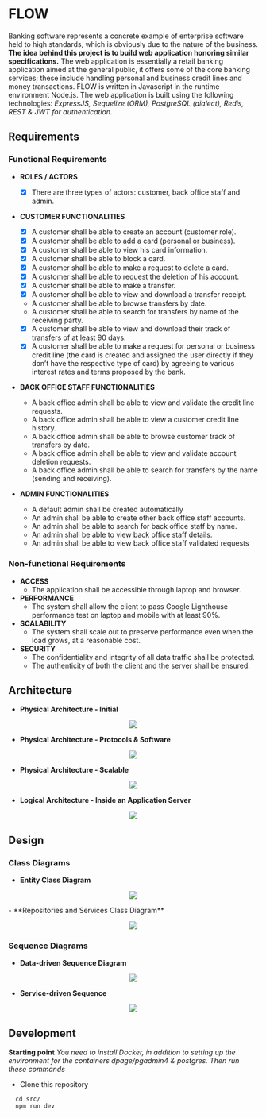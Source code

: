 # FLOW

Banking software represents a concrete example of enterprise software held to high standards, which is obviously due to the nature of the business. **The idea behind this project is to build web application honoring similar specifications.** The web application is essentially a retail banking application aimed at the general public, it offers some of the core banking services; these include handling personal and business credit lines and money transactions. FLOW is written in Javascript in the runtime environment Node.js. The web application is built using the following technologies: _ExpressJS, Sequelize (ORM), PostgreSQL (dialect), Redis, REST & JWT for authentication._

## Requirements

### Functional Requirements

- **ROLES / ACTORS**

  - [x] There are three types of actors: customer, back office staff and admin.

- **CUSTOMER FUNCTIONALITIES**

  - [x] A customer shall be able to create an account (customer role).
  - [x] A customer shall be able to add a card (personal or business).
  - [x] A customer shall be able to view his card information.
  - [x] A customer shall be able to block a card.
  - [x] A customer shall be able to make a request to delete a card.
  - [x] A customer shall be able to request the deletion of his account.
  - [x] A customer shall be able to make a transfer.
  - [x] A customer shall be able to view and download a transfer receipt.
  - A customer shall be able to browse transfers by date.
  - A customer shall be able to search for transfers by name of the receiving party.
  - [x] A customer shall be able to view and download their track of transfers of at least 90 days.
  - [x] A customer shall be able to make a request for personal or business credit line (the card is created and assigned the user directly if they don’t have the respective type of card) by agreeing to various interest rates and terms proposed by the bank.

- **BACK OFFICE STAFF FUNCTIONALITIES**

  - A back office admin shall be able to view and validate the credit line requests.
  - A back office admin shall be able to view a customer credit line history.
  - A back office admin shall be able to browse customer track of transfers by date.
  - A back office admin shall be able to view and validate account deletion requests.
  - A back office admin shall be able to search for transfers by the name (sending and receiving).

- **ADMIN FUNCTIONALITIES**
  - A default admin shall be created automatically
  - An admin shall be able to create other back office staff accounts.
  - An admin shall be able to search for back office staff by name.
  - An admin shall be able to view back office staff details.
  - An admin shall be able to view back office staff validated requests

### Non-functional Requirements

- **ACCESS**
  - The application shall be accessible through laptop and browser.
- **PERFORMANCE**
  - The system shall allow the client to pass Google Lighthouse performance test on laptop and mobile with at least 90%.
- **SCALABILITY**
  - The system shall scale out to preserve performance even when the load grows, at a reasonable cost.
- **SECURITY**
  - The confidentiality and integrity of all data traffic shall be protected.
  - The authenticity of both the client and the server shall be ensured.

## **Architecture**

- **Physical Architecture - Initial**
<p align="center">
  <img src="architecture/architecture1.png">
</p>

- **Physical Architecture - Protocols & Software**
<p align="center">
  <img src="architecture/architecture1b.png">
</p>

- **Physical Architecture - Scalable**
<p align="center">
  <img src="architecture/architecture2.png">
</p>

- **Logical Architecture - Inside an Application Server**
<p align="center">
  <img src="architecture/architecture3.png">
</p>

## Design

### Class Diagrams

- **Entity Class Diagram**
<p align="center">
  <img src="design/class-diagrams/EntityClassDiagram.png">
</p>
- **Repositories and Services Class Diagram**
<p align="center">
  <img src="design/class-diagrams/RepositoriesServicesClassDiagram.png">
</p>

### Sequence Diagrams

- **Data-driven Sequence Diagram**
<p align="center">
  <img src="design/sequence-diagrams/DataDrivenSequenceDiagram.png">
</p>

- **Service-driven Sequence**
<p align="center">
  <img src="design/sequence-diagrams/ServiceDrivenSequenceDiagram.png">
</p>

## Development

**Starting point**
_You need to install Docker, in addition to setting up the environment for the containers dpage/pgadmin4 & postgres.
Then run these commands_

- Clone this repository

```
  cd src/
  npm run dev
```
